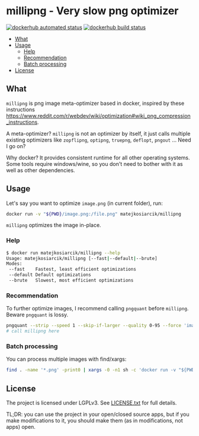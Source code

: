 # millipng - Very slow png optimizer

[![dockerhub automated status](https://img.shields.io/docker/cloud/automated/matejkosiarcik/millipng)](https://hub.docker.com/r/matejkosiarcik/millipng/builds)
[![dockerhub build status](https://img.shields.io/docker/cloud/build/matejkosiarcik/millipng)](https://hub.docker.com/r/matejkosiarcik/millipng/builds)

<!-- toc -->

- [What](#what)
- [Usage](#usage)
  - [Help](#help)
  - [Recommendation](#recommendation)
  - [Batch processing](#batch-processing)
- [License](#license)

<!-- tocstop -->

## What

`millipng` is png image meta-optimizer based in docker, inspired by these
instructions
<https://www.reddit.com/r/webdev/wiki/optimization#wiki_png_compression_instructions>.

A meta-optimizer? `millipng` is not an optimizer by itself,
it just calls multiple existing optimizers like
`zopflipng`, `optipng`, `truepng`, `deflopt`, `pngout` ...
Need I go on?

Why docker?
It provides consistent runtime for all other operating systems.
Some tools require windows/wine, so you don't need to bother with it as well as other dependencies.

## Usage

Let's say you want to optimize `image.png` (in current folder), run:

```sh
docker run -v "${PWD}/image.png:/file.png" matejkosiarcik/millipng
```

`millipng` optimizes the image in-place.

### Help

```sh
$ docker run matejkosiarcik/millipng --help
Usage: matejkosiarcik/millipng [--fast|--default|--brute]
Modes:
 --fast    Fastest, least efficient optimizations
 --default Default optimizations
 --brute   Slowest, most efficient optimizations
```

### Recommendation

To further optimize images, I recommend calling `pngquant` before `millipng`.
Beware `pngquant` is lossy.

```sh
pngquant --strip --speed 1 --skip-if-larger --quality 0-95 --force 'image.png' --output 'image.png'
# call millipng here
```

### Batch processing

You can process multiple images with find/xargs:

```sh
find . -name '*.png' -print0 | xargs -0 -n1 sh -c 'docker run -v "${PWD}/${1}:/file.png" matejkosiarcik/millipng' --
```

## License

The project is licensed under LGPLv3.
See [LICENSE.txt](./LICENSE.txt) for full details.

TL;DR: you can use the project in your open/closed source apps, but if you make
modifications to it, you should make them (as in modifications, not apps) open.
